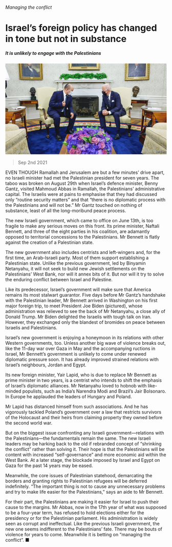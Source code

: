 ###### Managing the conflict

# Israel’s foreign policy has changed in tone but not in substance 

##### It is unlikely to engage with the Palestinians 

![image](images/20210904_MAP002_0.jpg) 

> Sep 2nd 2021 

EVEN THOUGH Ramallah and Jerusalem are but a few minutes’ drive apart, no Israeli minister had met the Palestinian president for seven years. The taboo was broken on August 29th when Israel’s defence minister, Benny Gantz, visited Mahmoud Abbas in Ramallah, the Palestinians’ administrative capital. The Israelis were at pains to emphasise that they had discussed only “routine security matters” and that “there is no diplomatic process with the Palestinians and will not be.” Mr Gantz touched on nothing of substance, least of all the long-moribund peace process.

The new Israeli government, which came to office on June 13th, is too fragile to make any serious moves on this front. Its prime minister, Naftali Bennett, and three of the eight parties in his coalition, are adamantly opposed to territorial concessions to the Palestinians. Mr Bennett is flatly against the creation of a Palestinian state.


The new government also includes centrists and left-wingers and, for the first time, an Arab-Israeli party. Most of them support establishing a Palestinian state. Unlike the previous government, led by Binyamin Netanyahu, it will not seek to build new Jewish settlements on the Palestinians’ West Bank, nor will it annex bits of it. But nor will it try to solve the enduring conflict between Israel and Palestine.

Like its predecessor, Israel’s government will make sure that America remains its most stalwart guarantor. Five days before Mr Gantz’s handshake with the Palestinian leader, Mr Bennett arrived in Washington on his first major foreign trip, to meet President Joe Biden (pictured), whose administration was relieved to see the back of Mr Netanyahu, a close ally of Donald Trump. Mr Biden delighted the Israelis with tough talk on Iran. However, they exchanged only the blandest of bromides on peace between Israelis and Palestinians.

Israel’s new government is enjoying a honeymoon in its relations with other Western governments, too. Unless another big wave of violence breaks out, like the 11-day war over Gaza in May and the accompanying ructions in Israel, Mr Bennett’s government is unlikely to come under renewed diplomatic pressure soon. It has already improved strained relations with Israel’s neighbours, Jordan and Egypt.

Its new foreign minister, Yair Lapid, who is due to replace Mr Bennett as prime minister in two years, is a centrist who intends to shift the emphasis of Israel’s diplomatic alliances. Mr Netanyahu loved to hobnob with like-minded populists, such as India’s Narendra Modi and Brazil’s Jair Bolsonaro. In Europe he applauded the leaders of Hungary and Poland.

Mr Lapid has distanced himself from such associations. And he has vigorously tackled Poland’s government over a law that restricts survivors of the Holocaust and their heirs from claiming property they owned before the second world war.

But on the biggest issue confronting any Israeli government—relations with the Palestinians—the fundamentals remain the same. The new Israeli leaders may be harking back to the old if rebranded concept of “shrinking the conflict” rather than solving it. Their hope is that the Palestinians will be content with increased “self-governance” and more economic aid within the West Bank. At a later stage, the blockade imposed by Israel and Egypt on Gaza for the past 14 years may be eased.

Meanwhile, the core issues of Palestinian statehood, demarcating the borders and granting rights to Palestinian refugees will be deferred indefinitely. “The important thing is not to cause any unnecessary problems and try to make life easier for the Palestinians,” says an aide to Mr Bennett.

For their part, the Palestinians are making it easier for Israel to push their cause to the margins. Mr Abbas, now in the 17th year of what was supposed to be a four-year term, has refused to hold elections either for the presidency or for the Palestinian parliament. His administration is widely seen as corrupt and ineffectual. Like the previous Israeli government, the new one seems indifferent to the Palestinians’ fate. There may be bouts of violence for years to come. Meanwhile it is betting on “managing the conflict”. ■

